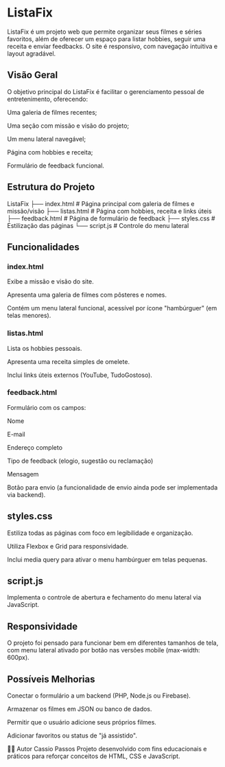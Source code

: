 <h1>ListaFix</h1>
<P>ListaFix é um projeto web que permite organizar seus filmes e séries favoritos, além de oferecer um espaço para listar hobbies, seguir uma receita e enviar feedbacks. O site é responsivo, com navegação intuitiva e layout agradável.
</P>
<h2>Visão Geral</h2>
<p>O objetivo principal do ListaFix é facilitar o gerenciamento pessoal de entretenimento, oferecendo:

Uma galeria de filmes recentes;

Uma seção com missão e visão do projeto;

Um menu lateral navegável;

Página com hobbies e receita;

Formulário de feedback funcional.</p>

<h2>Estrutura do Projeto</h2>

<p> ListaFix
├── index.html         # Página principal com galeria de filmes e missão/visão
├── listas.html        # Página com hobbies, receita e links úteis
├── feedback.html      # Página de formulário de feedback
├── styles.css         # Estilização das páginas
└── script.js          # Controle do menu lateral</p>

  
<h2>Funcionalidades</h2>
<h3>index.html</h3>
<P>Exibe a missão e visão do site.

Apresenta uma galeria de filmes com pôsteres e nomes.

Contém um menu lateral funcional, acessível por ícone "hambúrguer" (em telas menores).</p>

<h3>listas.html</h3>
<p>Lista os hobbies pessoais.

Apresenta uma receita simples de omelete.

Inclui links úteis externos (YouTube, TudoGostoso).</p>

<h3>feedback.html</h3>
<p>Formulário com os campos:

Nome

E-mail

Endereço completo

Tipo de feedback (elogio, sugestão ou reclamação)

Mensagem

Botão para envio (a funcionalidade de envio ainda pode ser implementada via backend).</p>

<h2>styles.css</h2>
<p>Estiliza todas as páginas com foco em legibilidade e organização.

Utiliza Flexbox e Grid para responsividade.

Inclui media query para ativar o menu hambúrguer em telas pequenas.</p>

<h2>script.js</h2>
<p>Implementa o controle de abertura e fechamento do menu lateral via JavaScript.</p>

<h2>Responsividade</h2>
<p>O projeto foi pensado para funcionar bem em diferentes tamanhos de tela, com menu lateral ativado por botão nas versões mobile (max-width: 600px).</p>

<h2>Possíveis Melhorias</h2>
<p>Conectar o formulário a um backend (PHP, Node.js ou Firebase).

Armazenar os filmes em JSON ou banco de dados.

Permitir que o usuário adicione seus próprios filmes.

Adicionar favoritos ou status de "já assistido".</p>

👨‍💻 Autor
Cassio Passos
Projeto desenvolvido com fins educacionais e práticos para reforçar conceitos de HTML, CSS e JavaScript.
